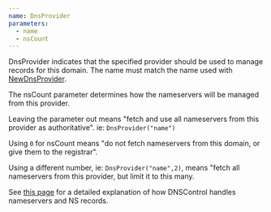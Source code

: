 ```yaml
---
name: DnsProvider
parameters:
  - name
  - nsCount
---
```


DnsProvider indicates that the specified provider should be used to manage
records for this domain. The name must match the name used with [NewDnsProvider](#NewDnsProvider).

The nsCount parameter determines how the nameservers will be managed from this provider.

Leaving the parameter out means "fetch and use all nameservers from this provider as authoritative". ie: `DnsProvider("name")`

Using `0` for nsCount means "do not fetch nameservers from this domain, or give them to the registrar".

Using a different number, ie: `DnsProvider("name",2)`, means "fetch all nameservers from this provider,
but limit it to this many.

See [this page]({{site.github.url}}/nameservers) for a detailed explanation of how DNSControl handles nameservers and NS records.

